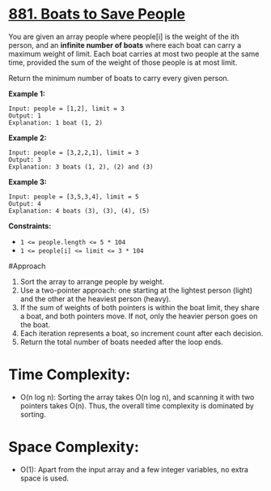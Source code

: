 # [881. Boats to Save People](https://leetcode.com/problems/boats-to-save-people/description/)

You are given an array people where people[i] is the weight of the ith person, and an **infinite number of boats** where each boat can carry a maximum weight of limit. Each boat carries at most two people at the same time, provided the sum of the weight of those people is at most limit.

Return the minimum number of boats to carry every given person.

 

**Example 1:**
```
Input: people = [1,2], limit = 3
Output: 1
Explanation: 1 boat (1, 2)
```
**Example 2:**
```
Input: people = [3,2,2,1], limit = 3
Output: 3
Explanation: 3 boats (1, 2), (2) and (3)
```
**Example 3:**
```
Input: people = [3,5,3,4], limit = 5
Output: 4
Explanation: 4 boats (3), (3), (4), (5)
 ```

**Constraints:**

- ```1 <= people.length <= 5 * 104```
- ```1 <= people[i] <= limit <= 3 * 104```

#Approach
1. Sort the array to arrange people by weight.
2. Use a two-pointer approach: one starting at the lightest person (light) and the other at the heaviest person (heavy).
3. If the sum of weights of both pointers is within the boat limit, they share a boat, and both pointers move. If not, only the heavier person goes on the boat.
4. Each iteration represents a boat, so increment count after each decision.
5. Return the total number of boats needed after the loop ends.

# Time Complexity:
- O(n log n): Sorting the array takes O(n log n), and scanning it with two pointers takes O(n). Thus, the overall time complexity is dominated by sorting.
# Space Complexity:
- O(1): Apart from the input array and a few integer variables, no extra space is used.